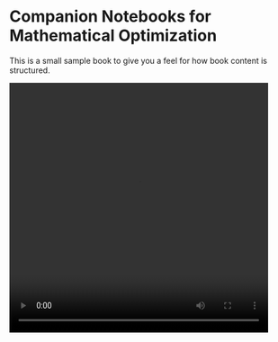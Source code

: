 # Companion Notebooks for Mathematical Optimization

This is a small sample book to give you a feel for how book content is
structured.

<video width="460" height="444" controls>
  <source src="_static/media/simplex.mp4" type="video/mp4">
Your browser does not support the video tag.
</video>
